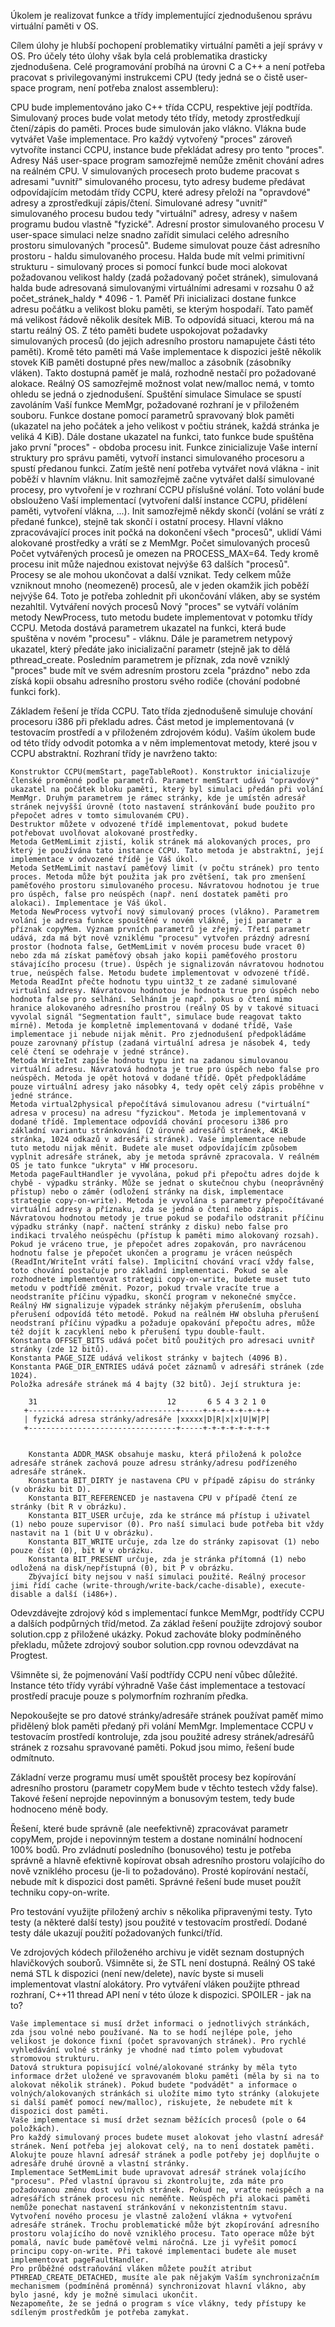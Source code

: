 Úkolem je realizovat funkce a třídy implementující zjednodušenou správu virtuální paměti v OS.

Cílem úlohy je hlubší pochopení problematiky virtuální paměti a její správy v OS. Pro účely této úlohy však byla celá problematika drasticky zjednodušena. Celé programování probíhá na úrovni C a C++ a není potřeba pracovat s privilegovanými instrukcemi CPU (tedy jedná se o čistě user-space program, není potřeba znalost assembleru):

CPU
    bude implementováno jako C++ třída CCPU, respektive její podtřída. Simulovaný proces bude volat metody této třídy, metody zprostředkují čtení/zápis do paměti.
Proces
    bude simulován jako vlákno. Vlákna bude vytvářet Vaše implementace. Pro každý vytvořený "proces" zároveň vytvoříte instanci CCPU, instance bude překládat adresy pro tento "proces".
Adresy
    Náš user-space program samozřejmě nemůže změnit chování adres na reálném CPU. V simulovaných procesech proto budeme pracovat s adresami "uvnitř" simulovaného procesu, tyto adresy budeme předávat odpovídajícím metodám třídy CCPU, které adresy přeloží na "opravdové" adresy a zprostředkují zápis/čtení. Simulované adresy "uvnitř" simulovaného procesu budou tedy "virtuální" adresy, adresy v našem programu budou vlastně "fyzické".
Adresní prostor simulovaného procesu
    V user-space simulaci nelze snadno zařídit simulaci celého adresního prostoru simulovaných "procesů". Budeme simulovat pouze část adresního prostoru - haldu simulovaného procesu. Halda bude mít velmi primitivní strukturu - simulovaný proces si pomocí funkcí bude moci alokovat požadovanou velikost haldy (zadá požadovaný počet stránek), simulovaná halda bude adresovaná simulovanými virtuálními adresami v rozsahu 0 až počet_stránek_haldy * 4096 - 1.
Paměť
    Při inicializaci dostane funkce adresu počátku a velikost bloku paměti, se kterým hospodaří. Tato paměť má velikost řádově několik desítek MiB. To odpovídá situaci, kterou má na startu reálný OS. Z této paměti budete uspokojovat požadavky simulovaných procesů (do jejich adresního prostoru namapujete části této paměti). Kromě této paměti má Vaše implementace k dispozici ještě několik stovek KiB paměti dostupné přes new/malloc a zásobník (zásobníky vláken). Takto dostupná paměť je malá, rozhodně nestačí pro požadované alokace. Reálný OS samozřejmě možnost volat new/malloc nemá, v tomto ohledu se jedná o zjednodušení.
Spuštění simulace
    Simulace se spustí zavoláním Vaší funkce MemMgr, požadované rozhraní je v přiloženém souboru. Funkce dostane pomocí parametrů spravovaný blok paměti (ukazatel na jeho počátek a jeho velikost v počtiu stránek, každá stránka je veliká 4 KiB). Dále dostane ukazatel na funkci, tato funkce bude spuštěna jako první "proces" - obdoba procesu init. Funkce zinicializuje Vaše interní struktury pro správu paměti, vytvoří instanci simulovaného procesoru a spustí předanou funkci. Zatím ještě není potřeba vytvářet nová vlákna - init poběží v hlavním vláknu. Init samozřejmě začne vytvářet další simulované procesy, pro vytvoření je v rozhraní CCPU příslušné volání. Toto volání bude obslouženo Vaší implementací (vytvoření další instance CCPU, přidělení paměti, vytvoření vlákna, ...). Init samozřejmě někdy skončí (volání se vrátí z předané funkce), stejně tak skončí i ostatní procesy. Hlavní vlákno zpracovávající proces init počká na dokončení všech "procesů", uklidí Vámi alokované prostředky a vrátí se z MemMgr.
Počet simulovaných procesů
    Počet vytvářených procesů je omezen na PROCESS_MAX=64. Tedy kromě procesu init může najednou existovat nejvýše 63 dalších "procesů". Procesy se ale mohou ukončovat a další vznikat. Tedy celkem může vzniknout mnoho (neomezeně) procesů, ale v jeden okamžik jich poběží nejvýše 64. Toto je potřeba zohlednit při ukončování vláken, aby se systém nezahltil.
Vytváření nových procesů
    Nový "proces" se vytváří voláním metody NewProcess, tuto metodu budete implementovat v potomku třídy CCPU. Metoda dostává parametrem ukazatel na funkci, která bude spuštěna v novém "procesu" - vláknu. Dále je parametrem netypový ukazatel, který předáte jako inicializační parametr (stejně jak to dělá pthread_create. Posledním parametrem je příznak, zda nově vzniklý "proces" bude mít ve svém adresním prostoru zcela "prázdno" nebo zda získá kopii obsahu adresního prostoru svého rodiče (chování podobné funkci fork).

Základem řešení je třída CCPU. Tato třída zjednodušeně simuluje chování procesoru i386 při překladu adres. Část metod je implementovaná (v testovacím prostředí a v přiloženém zdrojovém kódu). Vaším úkolem bude od této třídy odvodit potomka a v něm implementovat metody, které jsou v CCPU abstraktní. Rozhraní třídy je navrženo takto:

    Konstruktor CCPU(memStart, pageTableRoot). Konstruktor inicializuje členské proměnné podle parametrů. Parametr memStart udává "opravdový" ukazatel na počátek bloku paměti, který byl simulaci předán při volání MemMgr. Druhým parametrem je rámec stránky, kde je umístěn adresář stránek nejvyšší úrovně (toto nastavení stránkování bude použito pro přepočet adres v tomto simulovaném CPU).
    Destruktor můžete v odvozené třídě implementovat, pokud budete potřebovat uvolňovat alokované prostředky.
    Metoda GetMemLimit zjistí, kolik stránek má alokovaných proces, pro který je používána tato instance CCPU. Tato metoda je abstraktní, její implementace v odvozené třídě je Váš úkol.
    Metoda SetMemLimit nastaví paměťový limit (v počtu stránek) pro tento proces. Metoda může být použita jak pro zvětšení, tak pro zmenšení paměťového prostoru simulovaného procesu. Návratovou hodnotou je true pro úspěch, false pro neúspěch (např. není dostatek paměti pro alokaci). Implementace je Váš úkol.
    Metoda NewProcess vytvoří nový simulovaný proces (vlákno). Parametrem volání je adresa funkce spouštěné v novém vlákně, její parametr a příznak copyMem. Význam prvních parametrů je zřejmý. Třetí parametr udává, zda má být nově vzniklému "procesu" vytvořen prázdný adresní prostor (hodnota false, GetMemLimit v novém procesu bude vracet 0) nebo zda má získat paměťový obsah jako kopii paměťového prostoru stávajícího procesu (true). Úspěch je signalizován návratovou hodnotou true, neúspěch false. Metodu budete implementovat v odvozené třídě.
    Metoda ReadInt přečte hodnotu typu uint32_t ze zadané simulované virtuální adresy. Návratovou hodnotou je hodnota true pro úspěch nebo hodnota false pro selhání. Selháním je např. pokus o čtení mimo hranice alokovaného adresního prostrou (reálný OS by v takové situaci vyvolal signál "Segmentation fault", simulace bude reagovat takto mírně). Metoda je kompletně implementovaná v dodané třídě, Vaše implementace ji nebude nijak měnit. Pro zjednodušení předpokládáme pouze zarovnaný přístup (zadaná virtuální adresa je násobek 4, tedy celé čtení se odehraje v jedné stránce).
    Metoda WriteInt zapíše hodnotu typu int na zadanou simulovanou virtuální adresu. Návratová hodnota je true pro úspěch nebo false pro neúspěch. Metoda je opět hotová v dodané třídě. Opět předpokládáme pouze virtuální adresy jako násobky 4, tedy opět celý zápis proběhne v jedné stránce.
    Metoda virtual2physical přepočítává simulovanou adresu ("virtuální" adresa v procesu) na adresu "fyzickou". Metoda je implementovaná v dodané třídě. Implementace odpovídá chování procesoru i386 pro základní variantu stránkování (2 úrovně adresářů stránek, 4KiB stránka, 1024 odkazů v adresáři stránek). Vaše implementace nebude tuto metodu nijak měnit. Budete ale muset odpovídajícím způsobem vyplnit adresáře stránek, aby je metoda správně zpracovala. V reálném OS je tato funkce "ukryta" v HW procesoru.
    Metoda pageFaultHandler je vyvolána, pokud při přepočtu adres dojde k chybě - výpadku stránky. Může se jednat o skutečnou chybu (neoprávněný přístup) nebo o záměr (odložení stránky na disk, implementace strategie copy-on-write). Metoda je vyvolána s parametry přepočítávané virtuální adresy a příznaku, zda se jedná o čtení nebo zápis. Návratovou hodnotou metody je true pokud se podařilo odstranit příčinu výpadku stránky (např. načtení stránky z disku) nebo false pro indikaci trvalého neúspěchu (přístup k paměti mimo alokovaný rozsah). Pokud je vráceno true, je přepočet adres zopakován, pro navrácenou hodnotu false je přepočet ukončen a programu je vrácen neúspěch (ReadInt/WriteInt vrátí false). Implicitní chování vrací vždy false, toto chování postačuje pro základní implementaci. Pokud se ale rozhodnete implementovat strategii copy-on-write, budete muset tuto metodu v podtřídě změnit. Pozor, pokud trvale vracíte true a neodstraníte příčinu výpadku, skončí program v nekonečné smyčce. Reálný HW signalizuje výpadek stránky nějakým přerušením, obsluha přerušení odpovídá této metodě. Pokud na reálném HW obsluha přerušení neodstraní příčinu výpadku a požaduje opakování přepočtu adres, může též dojít k zacyklení nebo k přerušení typu double-fault.
    Konstanta OFFSET_BITS udává počet bitů použitých pro adresaci uvnitř stránky (zde 12 bitů).
    Konstanta PAGE_SIZE udává velikost stránky v bajtech (4096 B).
    Konstanta PAGE_DIR_ENTRIES udává počet záznamů v adresáři stránek (zde 1024).
    Položka adresáře stránek má 4 bajty (32 bitů). Její struktura je:

        31                             12       6 5 4 3 2 1 0
       +---------------------------------+-----+-+-+-+-+-+-+-+
       | fyzická adresa stránky/adresáře |xxxxx|D|R|x|x|U|W|P|
       +---------------------------------+-----+-+-+-+-+-+-+-+
      

        Konstanta ADDR_MASK obsahuje masku, která přiložená k položce adresáře stránek zachová pouze adresu stránky/adresu podřízeného adresáře stránek.
        Konstanta BIT_DIRTY je nastavena CPU v případě zápisu do stránky (v obrázku bit D).
        Konstanta BIT_REFERENCED je nastavena CPU v případě čtení ze stránky (bit R v obrázku).
        Konstanta BIT_USER určuje, zda ke stránce má přístup i uživatel (1) nebo pouze supervisor (0). Pro naší simulaci bude potřeba bit vždy nastavit na 1 (bit U v obrázku).
        Konstanta BIT_WRITE určuje, zda lze do stránky zapisovat (1) nebo pouze číst (0), bit W v obrázku.
        Konstanta BIT_PRESENT určuje, zda je stránka přítomná (1) nebo odložená na disk/nepřístupná (0), bit P v obrázku.
        Zbývající bity nejsou v naší simulaci použité. Reálný procesor jimi řídí cache (write-through/write-back/cache-disable), execute-disable a další (i486+).

Odevzdávejte zdrojový kód s implementací funkce MemMgr, podtřídy CCPU a dalších podpůrných tříd/metod. Za základ řešení použijte zdrojový soubor solution.cpp z přiložené ukázky. Pokud zachováte bloky podmíněného překladu, můžete zdrojový soubor solution.cpp rovnou odevzdávat na Progtest.

Všimněte si, že pojmenování Vaší podtřídy CCPU není vůbec důležité. Instance této třídy vyrábí výhradně Vaše část implementace a testovací prostředí pracuje pouze s polymorfním rozhraním předka.

Nepokoušejte se pro datové stránky/adresáře stránek používat paměť mimo přidělený blok paměti předaný při volání MemMgr. Implementace CCPU v testovacím prostředí kontroluje, zda jsou použité adresy stránek/adresářů stránek z rozsahu spravované paměti. Pokud jsou mimo, řešení bude odmítnuto.

Základní verze programu musí umět spouštět procesy bez kopírování adresního prostoru (parametr copyMem bude v těchto testech vždy false). Takové řešení neprojde nepovinným a bonusovým testem, tedy bude hodnoceno méně body.

Řešení, které bude správně (ale neefektivně) zpracovávat parametr copyMem, projde i nepovinným testem a dostane nominální hodnocení 100% bodů. Pro zvládnutí posledního (bonusového) testu je potřeba správně a hlavně efektivně kopírovat obsah adresního prostoru volajícího do nově vzniklého procesu (je-li to požadováno). Prosté kopírování nestačí, nebude mít k dispozici dost paměti. Správné řešení bude muset použít techniku copy-on-write.

Pro testování využijte přiložený archiv s několika připravenými testy. Tyto testy (a některé další testy) jsou použité v testovacím prostředí. Dodané testy dále ukazují použití požadovaných funkcí/tříd.

Ve zdrojových kódech přiloženého archivu je vidět seznam dostupných hlavičkových souborů. Všimněte si, že STL není dostupná. Reálný OS také nemá STL k dispozici (není new/delete), navíc byste si museli implementovat vlastní alokátory. Pro vytváření vláken použijte pthread rozhraní, C++11 thread API není v této úloze k dispozici.
SPOILER - jak na to?

    Vaše implementace si musí držet informaci o jednotlivých stránkách, zda jsou volné nebo používané. Na to se hodí nejlépe pole, jeho velikost je dokonce fixní (počet spravovaných stránek). Pro rychlé vyhledávání volné stránky je vhodné nad tímto polem vybudovat stromovou strukturu.
    Datová struktura popisující volné/alokované stránky by měla tyto informace držet uložené ve spravovaném bloku paměti (měla by si na to alokovat několik stránek). Pokud budete "podvádět" a informace o volných/alokovaných stránkách si uložíte mimo tyto stránky (alokujete si další paměť pomocí new/malloc), riskujete, že nebudete mít k dispozici dost paměti.
    Vaše implementace si musí držet seznam běžících procesů (pole o 64 položkách).
    Pro každý simulovaný proces budete muset alokovat jeho vlastní adresář stránek. Není potřeba jej alokovat celý, na to není dostatek paměti. Alokujte pouze hlavní adresář stránek a podle potřeby jej doplňujte o adresáře druhé úrovně a vlastní stránky.
    Implementace SetMemLimit bude upravovat adresář stránek volajícího "procesu". Před vlastní úpravou si zkontrolujte, zda máte pro požadovanou změnu dost volných stránek. Pokud ne, vraťte neúspěch a na adresářích stránek procesu nic neměňte. Neúspěch při alokaci paměti nemůže ponechat nastavení stránkování v nekonzistentním stavu.
    Vytvoření nového procesu je vlastně založení vlákna + vytvoření adresáře stránek. Trochu problematické může být zkopírování adresního prostoru volajícího do nově vzniklého procesu. Tato operace může být pomalá, navíc bude paměťově velmi náročná. Lze ji vyřešit pomocí principu copy-on-write. Při takové implementaci budete ale muset implementovat pageFaultHandler.
    Pro průběžné odstraňování vláken můžete použít atribut PTHREAD_CREATE_DETACHED, musíte ale pak nějakým Vaším synchronizačním mechanismem (podmíněná proměnná) synchronizovat hlavní vlákno, aby bylo jasné, kdy je možné simulaci ukončit.
    Nezapomeňte, že se jedná o program s více vlákny, tedy přístupy ke sdíleným prostředkům je potřeba zamykat.
